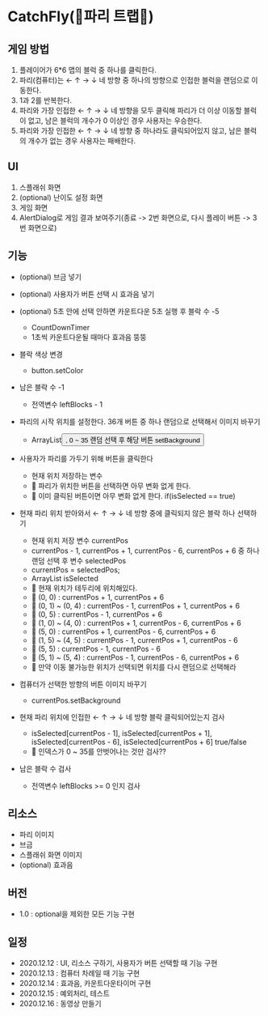 # CatchFly(🐝파리 트랩🐝)
 
## 게임 방법
1. 플레이어가 6*6 맵의 블럭 중 하나를 클릭한다.
2. 파리(컴퓨터)는 ← ↑ → ↓ 네 방향 중 하나의 방향으로 인접한 블럭을 랜덤으로 이동한다.
3. 1과 2를 반복한다.
4. 파리와 가장 인접한 ← ↑ → ↓ 네 방향을 모두 클릭해 파리가 더 이상 이동할 블럭이 없고, 남은 블럭의 개수가 0 이상인 경우 사용자는 우승한다.
5. 파리와 가장 인접한 ← ↑ → ↓ 네 방향 중 하나라도 클릭되어있지 않고, 남은 블럭의 개수가 없는 경우 사용자는 패배한다.

## UI
1. 스플래쉬 화면
2. (optional) 난이도 설정 화면
3. 게임 화면
4. AlertDialog로 게임 결과 보여주기(종료 -> 2번 화면으로, 다시 플레이 버튼 -> 3번 화면으로)

## 기능
- (optional) 브금 넣기
- (optional) 사용자가 버튼 선택 시 효과음 넣기
- (optional) 5초 안에 선택 안하면 카운트다운 5초 실행 후 블락 수 -5
    - CountDownTimer
    - 1초씩 카운트다운될 때마다 효과음 뚱뚱

- 블락 색상 변경
    - button.setColor
- 남은 블락 수 -1
    - 전역변수 leftBlocks - 1

- 파리의 시작 위치를 설정한다. 36개 버튼 중 하나 랜덤으로 선택해서 이미지 바꾸기
    - ArrayList<Button>, 0 ~ 35 랜덤 선택 후 해당 버튼 setBackground
- 사용자가 파리를 가두기 위해 버튼을 클릭한다
	- 현재 위치 저장하는 변수
	- 📌 파리가 위치한 버튼을 선택하면 아무 변화 없게 한다.
	- 📌 이미 클릭된 버튼이면 아무 변화 없게 한다. if(isSelected == true)
- 현재 파리 위치 받아와서 ← ↑ → ↓ 네 방향 중에 클릭되지 않은 블락 하나 선택하기
    - 현재 위치 저장 변수 currentPos
    - currentPos - 1, currentPos + 1, currentPos - 6, currentPos + 6 중 하나 랜덤 선택 후 변수 selectedPos
    - currentPos = selectedPos;
    - ArrayList<Boolean> isSelected
	- 📌 현재 위치가 테두리에 위치해있다.
	- 📌 (0, 0) : currentPos + 1, currentPos + 6
	- 📌 (0, 1) ~ (0, 4) : currentPos - 1, currentPos + 1, currentPos + 6
	- 📌 (0, 5) : currentPos - 1, currentPos + 6
	- 📌 (1, 0) ~ (4, 0) : currentPos + 1, currentPos - 6, currentPos + 6
	- 📌 (5, 0) : currentPos + 1, currentPos - 6, currentPos + 6
	- 📌 (1, 5) ~ (4, 5) : currentPos - 1, currentPos + 1, currentPos - 6
	- 📌 (5, 5) : currentPos - 1, currentPos - 6
	- 📌 (5, 1) ~ (5, 4) : currentPos - 1, currentPos - 6, currentPos + 6
	- 📌 만약 이동 불가능한 위치가 선택되면 위치를 다시 랜덤으로 선택해라
- 컴퓨터가 선택한 방향의 버튼 이미지 바꾸기
    - currentPos.setBackground

- 현재 파리 위치에 인접한 ← ↑ → ↓ 네 방향 블락 클릭되어있는지 검사
    - isSelected[currentPos - 1], isSelected[currentPos + 1], isSelected[currentPos - 6], isSelected[currentPos + 6] true/false
	- 📌 인덱스가 0 ~ 35를 안벗어나는 것만 검사??
- 남은 블락 수 검사
    - 전역변수 leftBlocks >= 0 인지 검사

## 리소스
- 파리 이미지
- 브금
- 스플래쉬 화면 이미지
- (optional) 효과음

## 버전
- 1.0 : optional을 제외한 모든 기능 구현

## 일정
- 2020.12.12 : UI, 리소스 구하기, 사용자가 버튼 선택할 때 기능 구현
- 2020.12.13 : 컴퓨터 차례일 때 기능 구현
- 2020.12.14 : 효과음, 카운트다운타이머 구현
- 2020.12.15 : 예외처리, 테스트
- 2020.12.16 : 동영상 만들기